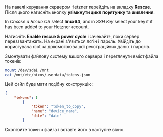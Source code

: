 На панелі керування сервером Hetzner перейдіть на вкладку **Rescue**. Після цього натисніть кнопку **увімкнути цикл порятунку та живлення**.

In *Choose a Recue OS* select **linux64**, and in *SSH Key* select your key if it has been added to your Hetzner account.

Натисніть **Enable rescue & power cycle** і зачекайте, поки сервер перезавантажить. На екрані з'явиться логін і пароль. Увійдіть до користувача root за допомогою вашої реєстраційних даних і паролів.

Змонтувати файлову систему вашого сервера і переглянути вміст файла токенів:

```sh
mount /dev/sda1 /mnt
cat /mnt/etc/nixos/userdata/tokens.json
```

Цей файл буде мати подібну конструкцію:

```json
{
    "tokens": [
        {
            "token": "token_to_copy",
            "name": "device_name",
            "date": "date"
        }
```

Скопіюйте токен з файла і вставте його в наступне вікно.
